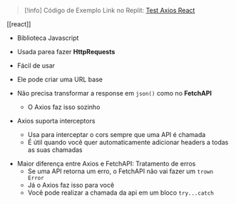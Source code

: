 > [!info] Código de Exemplo
> Link no Replit: [Test Axios React](https://replit.com/@biibis/Test-Axios-React#src/App.tsx)

[[react]]

- Biblioteca Javascript
- Usada parea fazer **HttpRequests**
- Fácil de usar 
- Ele pode criar uma URL base

- Não precisa transformar a response em `json()` como no **FetchAPI**
	- O Axios faz isso sozinho

- Axios suporta interceptors
	- Usa para interceptar o cors sempre que uma API é chamada
	- É útil quando você quer automaticamente adicionar headers a todas as suas chamadas

* Maior diferença entre Axios e FetchAPI: Tratamento de erros
	* Se uma API retorna um erro, o FetchAPI não vai fazer um `trown Error`
	* Já o Axios faz isso para você 
	* Você pode realizar a chamada da api em um bloco `try...catch`

